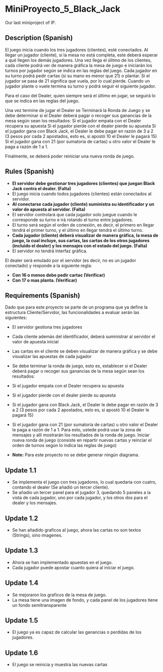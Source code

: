 # MiniProyecto_5_Black_Jack
Our last miniproject of IP.

## Description (Spanish)

El juego inicia cuando los tres jugadores (clientes), esté conectados. Al llegar un jugador (cliente), si la mesa no está completa, este deberá esperar a qué llegen los demás jugadores.
Una vez llega el úlitmo de los clientes, cada cliente podrá ver de manera gráfica la mesa de juego e iniciarán los turnos por jugador según se indica en las reglas del juego.
Cada jugador en su turno podrá pedir cartas (si su mano es menor que 21) o plantar.
Si el jugador se pasa de 21 significa que vuela, por lo cual pierde.
Cuando un jugador plante o vuele termina su turno y podrá seguir el siguiente jugador.

Para el caso del Dealer, quien siempre será el último en jugar, se seguirá lo que se indica en las reglas del juego.


Una vez termine de jugar el Dealer se Terminará la Ronda de Juego y se debe determinar si el Dealer deberá pagar o recoger sus ganancias de la mesa según sean los resultados:
Si el jugador empata con el Dealer recupera su apuesta
Si el jugador pierde con el dealer pierde su apuesta
Si el jugador gana con Black Jack, el Dealer le debe pagar en razón de 3 a 2 (3 pesos por cada 2 apostados, esto es, si apostó 10 el Dealer le pagará 15)
Si el jugador gana con 21 (por sumatoria de cartas) u otro valor el Dealer le paga a razón de 1 a 1.



Finalmente, se deberá poder reiniciar una nueva ronda de juego.

## Rules (Spanish)

- **El servidor debe gestionar tres jugadores (clientes) que juegan Black Jack contra el dealer. (Falta)**
- El juego inicia cuando todos jugadores (clientes) están conectados al servidor.
- **Al conectarse cada jugador (cliente) suministra su identificador y un valor de apuesta al servidor. (Falta)**
- El servidor controlará que cada jugador solo juegue cuando le corresponde su turno e irá rotando el turno entre jugadores.
- El turno será según el orden de conexión, es decir, el primero en llegar tendrá el primer turno, y el último en llegar tendrá el último turno.
- **Cada jugador (cliente) deberá visualizar de manera gráfica, la mesa de juego, la cual incluye, sus cartas, las cartas de los otros jugadores (incluido el dealer) y los mensajes con el estado del juego. (Falta)**
- El servidor no tendrá Interfaz gráfica.

El dealer será emulado por el servidor (es decir, no es un jugador conectado) y responde a la siguiente regla:

- **Con 16 o menos debe pedir cartac (Verificar)**
- **Con 17 o mas planta. (Verificar)**

## Requirements (Spanish)

Dado que para este proyecto se parte de un programa que ya define la estructura Cliente/Servidor, las funcionalidades a evaluar serán las siguientes:

- El servidor gestiona tres jugadores
- Cada cliente además del identificador, deberá suministrar al servidor el valor de apuesta inicial
- Las cartas en el cliente se deben visualizar de manera gráfica y se debe visualizar las apuestas de cada jugador
- Se debe terminar la ronda de juego, esto es, establecer si el Dealer deberá pagar o recoger sus ganancias de la mesa según sean los resultados:
- Si el jugador empata con el Dealer recupera su apuesta
- Si el jugador pierde con el dealer pierde su apuesta
- Si el jugador gana con Black Jack, el Dealer le debe pagar en razón de 3 a 2 (3 pesos por cada 2 apostados, esto es, si apostó 10 el Dealer le pagará 15)
- Si el jugador gana con 21 (por sumatoria de cartas) u otro valor el Dealer le paga a razón de 1 a 1.
Para esto, ustede podrá usar la zona de mensajes y allí mostrarán los resultados de la ronda de juego.
Iniciar nueva ronda de juego (consiste en repartir nuevas cartas y reinciar el orden de turnos según lo indica las reglas de juego)


- **Note:** Para este proyecto no se debe generar ningún diagrama.

## Update 1.1

- Se implementa el juego con tres jugadores, lo cual quedaria con cuatro, contando el dealer (Se añadió un tercer cliente).
- Se añadio un tercer panel para el jugador 3, quedando 5 paneles a la vista de cada jugador, uno por cada jugador, y los otros dos para el dealer y los mensajes.

## Update 1.2

- Se han añadido graficos al juego, ahora las cartas no son textos (Strings), sino imagenes.

## Update 1.3

- Ahora se han implementado apuestas en el juego.
- Cada jugador puede apostar cuanto quiera al iniciar el juego.

## Update 1.4

- Se mejoraron los graficos de la mesa de juego.
- La mesa tiene una imagen de fondo, y cada panel de los jugadores tiene un fondo semitransparente

## Update 1.5

- El juego ya es capaz de calcular las ganancias o perdidas de los jugadores.

## Update 1.6

- El juego se reinicia y muestra las nuevas cartas